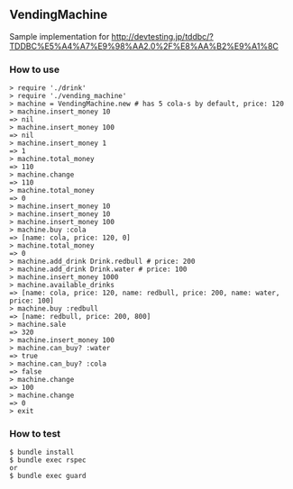 ## VendingMachine

Sample implementation for http://devtesting.jp/tddbc/?TDDBC%E5%A4%A7%E9%98%AA2.0%2F%E8%AA%B2%E9%A1%8C

### How to use

````
> require './drink'
> require './vending_machine'
> machine = VendingMachine.new # has 5 cola-s by default, price: 120
> machine.insert_money 10
=> nil
> machine.insert_money 100
=> nil
> machine.insert_money 1
=> 1
> machine.total_money
=> 110
> machine.change
=> 110
> machine.total_money
=> 0
> machine.insert_money 10
> machine.insert_money 10
> machine.insert_money 100
> machine.buy :cola
=> [name: cola, price: 120, 0]
> machine.total_money
=> 0
> machine.add_drink Drink.redbull # price: 200
> machine.add_drink Drink.water # price: 100
> machine.insert_money 1000
> machine.available_drinks
=> [name: cola, price: 120, name: redbull, price: 200, name: water, price: 100]
> machine.buy :redbull
=> [name: redbull, price: 200, 800]
> machine.sale
=> 320
> machine.insert_money 100
> machine.can_buy? :water
=> true
> machine.can_buy? :cola
=> false
> machine.change
=> 100
> machine.change
=> 0
> exit
````

### How to test

````
$ bundle install
$ bundle exec rspec
or
$ bundle exec guard
````

